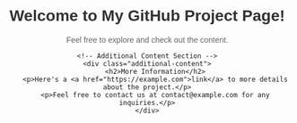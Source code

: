 <!DOCTYPE html>
<html lang="en">
<head>
    <meta charset="UTF-8">
    <title>Welcome to My GitHub Project Page</title>
    <style>
        body {
            font-family: Arial, sans-serif;
            text-align: center;
            margin: 50px;
        }
        h1 {
            color: #333;
        }
        p {
            color: #666;
        }
        .additional-content {
            margin-top: 30px;
            border-top: 1px solid #ccc;
            padding-top: 20px;
        }
        .additional-content p {
            font-style: italic;
        }
    </style>
</head>
<body>
    <h1>Welcome to My GitHub Project Page!</h1>
    <p>Feel free to explore and check out the content.</p>

    <!-- Additional Content Section -->
    <div class="additional-content">
        <h2>More Information</h2>
        <p>Here's a <a href="https://example.com">link</a> to more details about the project.</p>
        <p>Feel free to contact us at contact@example.com for any inquiries.</p>
    </div>
</body>
</html>

